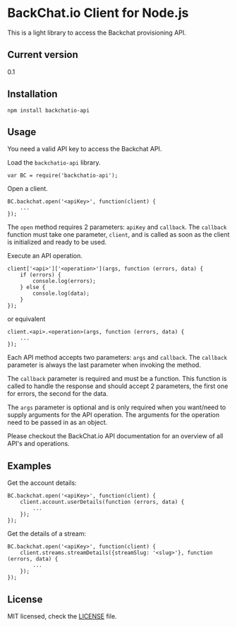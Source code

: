 # BackChat.io Client for Node.js

This is a light library to access the Backchat provisioning API.

## Current version

0.1

## Installation

    npm install backchatio-api

## Usage

You need a valid API key to access the Backchat API.

Load the `backchatio-api` library.

    var BC = require('backchatio-api');

Open a client.

    BC.backchat.open('<apiKey>', function(client) {
        ...
    });

The `open` method requires 2 parameters: `apiKey` and  `callback`. The
`callback` function must take one parameter, `client`, and is called as soon as
the client is initialized and ready to be used.

Execute an API operation.

    client['<api>']['<operation>'](args, function (errors, data) {
        if (errors) {
            console.log(errors);
        } else {
            console.log(data);
        }
    });

or equivalent

    client.<api>.<operation>(args, function (errors, data) {
        ...
    });

Each API method accepts two parameters: `args` and `callback`. The `callback`
parameter is always the last parameter when invoking the method. 

The `callback` parameter is required and must be a function. This function is
called to handle the response and should accept 2 parameters, the first one for
errors, the second for the data.

The `args` parameter is optional and is only required when you want/need to
supply arguments for the API operation. The arguments for the operation need to
be passed in as an object.

Please checkout the BackChat.io API documentation for an overview of all API's and
operations.

## Examples

Get the account details:
    

    BC.backchat.open('<apiKey>', function(client) {
        client.account.userDetails(function (errors, data) {
            ...
        });
    });

Get the details of a stream:
    

    BC.backchat.open('<apiKey>', function(client) {
        client.streams.streamDetails({streamSlug: '<slug>'}, function (errors, data) {
            ...
        });
    });

## License

MIT licensed, check the [LICENSE](https://github.com/mojolly/backchat-node-client/blob/master/LICENSE) file.